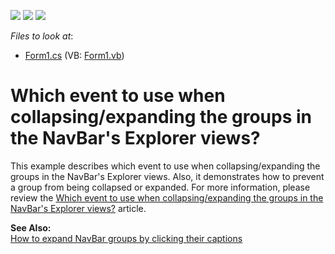<!-- default badges list -->
![](https://img.shields.io/endpoint?url=https://codecentral.devexpress.com/api/v1/VersionRange/128633501/13.1.4%2B)
[![](https://img.shields.io/badge/Open_in_DevExpress_Support_Center-FF7200?style=flat-square&logo=DevExpress&logoColor=white)](https://supportcenter.devexpress.com/ticket/details/E782)
[![](https://img.shields.io/badge/📖_How_to_use_DevExpress_Examples-e9f6fc?style=flat-square)](https://docs.devexpress.com/GeneralInformation/403183)
<!-- default badges end -->
<!-- default file list -->
*Files to look at*:

* [Form1.cs](./CS/Form1.cs) (VB: [Form1.vb](./VB/Form1.vb))
<!-- default file list end -->
# Which event to use when collapsing/expanding the groups in the NavBar's Explorer views?


<p>This example describes which event to use when collapsing/expanding the groups in the NavBar's Explorer views. Also, it demonstrates how to prevent a group from being collapsed or expanded. For more information, please review the <a href="https://www.devexpress.com/Support/Center/p/A677">Which event to use when collapsing/expanding the groups in the NavBar's Explorer views?</a> article.</p><p><strong>See Also:</strong><br />
<a href="https://www.devexpress.com/Support/Center/p/A2726">How to expand NavBar groups by clicking their captions</a></p>

<br/>


